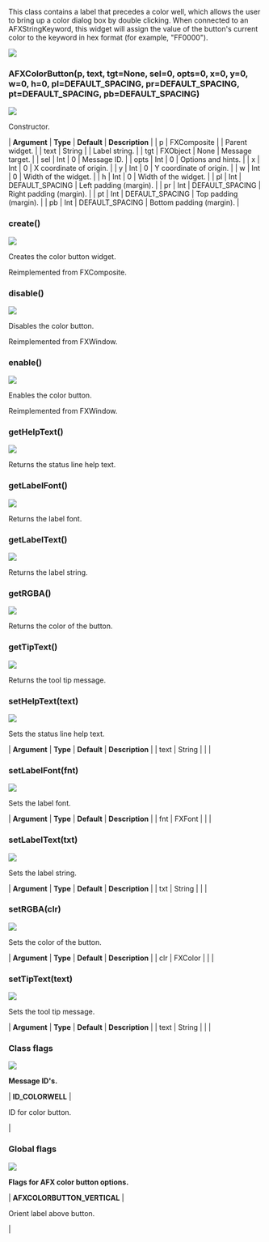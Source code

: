 This class contains a label that precedes a color well, which allows the user to bring up a color dialog box by double clicking. When connected to an AFXStringKeyword, this widget will assign the value of the button's current color to the keyword in hex format (for example, "FF0000").

![](https://help.3ds.com/2023/English/DSSIMULIA_Established/SIMACAERefImages/gui-afxcolorbutton.png)

### AFXColorButton(p, text, tgt=None, sel=0, opts=0, x=0, y=0, w=0, h=0, pl=DEFAULT_SPACING, pr=DEFAULT_SPACING, pt=DEFAULT_SPACING, pb=DEFAULT_SPACING)

![](https://help.3ds.com/2023/English/DSSIMULIA_Established/IconsReference/butix_top_wline.png)

Constructor.

| **Argument** | **Type** | **Default** | **Description** |
| p | FXComposite | | Parent widget. |
| text | String | | Label string. |
| tgt | FXObject | None | Message target. |
| sel | Int | 0 | Message ID. |
| opts | Int | 0 | Options and hints. |
| x | Int | 0 | X coordinate of origin. |
| y | Int | 0 | Y coordinate of origin. |
| w | Int | 0 | Width of the widget. |
| h | Int | 0 | Width of the widget. |
| pl | Int | DEFAULT_SPACING | Left padding (margin). |
| pr | Int | DEFAULT_SPACING | Right padding (margin). |
| pt | Int | DEFAULT_SPACING | Top padding (margin). |
| pb | Int | DEFAULT_SPACING | Bottom padding (margin). |

### create()

![](https://help.3ds.com/2023/English/DSSIMULIA_Established/IconsReference/butix_top_wline.png)

Creates the color button widget.

Reimplemented from FXComposite.

### disable()

![](https://help.3ds.com/2023/English/DSSIMULIA_Established/IconsReference/butix_top_wline.png)

Disables the color button.

Reimplemented from FXWindow.

### enable()

![](https://help.3ds.com/2023/English/DSSIMULIA_Established/IconsReference/butix_top_wline.png)

Enables the color button.

Reimplemented from FXWindow.

### getHelpText()

![](https://help.3ds.com/2023/English/DSSIMULIA_Established/IconsReference/butix_top_wline.png)

Returns the status line help text.

### getLabelFont()

![](https://help.3ds.com/2023/English/DSSIMULIA_Established/IconsReference/butix_top_wline.png)

Returns the label font.

### getLabelText()

![](https://help.3ds.com/2023/English/DSSIMULIA_Established/IconsReference/butix_top_wline.png)

Returns the label string.

### getRGBA()

![](https://help.3ds.com/2023/English/DSSIMULIA_Established/IconsReference/butix_top_wline.png)

Returns the color of the button.

### getTipText()

![](https://help.3ds.com/2023/English/DSSIMULIA_Established/IconsReference/butix_top_wline.png)

Returns the tool tip message.

### setHelpText(text)

![](https://help.3ds.com/2023/English/DSSIMULIA_Established/IconsReference/butix_top_wline.png)

Sets the status line help text.

| **Argument** | **Type** | **Default** | **Description** |
| text | String | | |

### setLabelFont(fnt)

![](https://help.3ds.com/2023/English/DSSIMULIA_Established/IconsReference/butix_top_wline.png)

Sets the label font.

| **Argument** | **Type** | **Default** | **Description** |
| fnt | FXFont | | |

### setLabelText(txt)

![](https://help.3ds.com/2023/English/DSSIMULIA_Established/IconsReference/butix_top_wline.png)

Sets the label string.

| **Argument** | **Type** | **Default** | **Description** |
| txt | String | | |

### setRGBA(clr)

![](https://help.3ds.com/2023/English/DSSIMULIA_Established/IconsReference/butix_top_wline.png)

Sets the color of the button.

| **Argument** | **Type** | **Default** | **Description** |
| clr | FXColor | | |

### setTipText(text)

![](https://help.3ds.com/2023/English/DSSIMULIA_Established/IconsReference/butix_top_wline.png)

Sets the tool tip message.

| **Argument** | **Type** | **Default** | **Description** |
| text | String | | |

### Class flags

![](https://help.3ds.com/2023/English/DSSIMULIA_Established/IconsReference/butix_top_wline.png)

**Message ID's.**

| **ID_COLORWELL** |

ID for color button.

|

### Global flags

![](https://help.3ds.com/2023/English/DSSIMULIA_Established/IconsReference/butix_top_wline.png)

**Flags for AFX color button options.**

| **AFXCOLORBUTTON_VERTICAL** |

Orient label above button.

|
